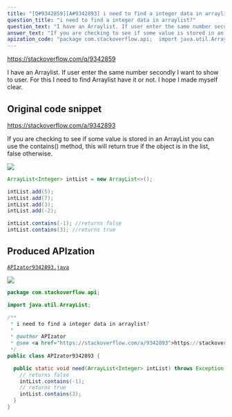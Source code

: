 ```yaml
---
title: "[Q#9342859][A#9342893] i need to find a integer data in arraylist?"
question_title: "i need to find a integer data in arraylist?"
question_text: "I have an Arraylist. If user enter the same number secondly I want to show to user. For this I need to find Arraylist have it or not. I hope I made myself clear."
answer_text: "If you are checking to see if some value is stored in an ArrayList you can use the contains() method, this will return true if the object is in the list, false otherwise."
apization_code: "package com.stackoverflow.api;  import java.util.ArrayList;  /**  * i need to find a integer data in arraylist?  *  * @author APIzator  * @see <a href=\"https://stackoverflow.com/a/9342893\">https://stackoverflow.com/a/9342893</a>  */ public class APIzator9342893 {    public static void need(ArrayList<Integer> intList) throws Exception {     // returns false     intList.contains(-1);     // returns true     intList.contains(3);   } }"
---
```


https://stackoverflow.com/q/9342859

I have an Arraylist. If user enter the same number secondly I want to show to user. For this I need to find Arraylist have it or not.
I hope I made myself clear.



## Original code snippet

https://stackoverflow.com/a/9342893

If you are checking to see if some value is stored in an ArrayList you can use the contains() method, this will return true if the object is in the list, false otherwise.

<div class="code-logo"><img src="/stackoverflow.png" /></div>

```java
ArrayList<Integer> intList = new ArrayList<>();

intList.add(5);
intList.add(7);
intList.add(3);
intList.add(-2);

intList.contains(-1); //returns false
intList.contains(3); //returns true
```

## Produced APIzation

[`APIzator9342893.java`](https://github.com/pasqualesalza/apization/raw/main/data/search/APIzator9342893.java)

<div class="code-logo"><img src="/apizator.png" /></div>

```java
package com.stackoverflow.api;

import java.util.ArrayList;

/**
 * i need to find a integer data in arraylist?
 *
 * @author APIzator
 * @see <a href="https://stackoverflow.com/a/9342893">https://stackoverflow.com/a/9342893</a>
 */
public class APIzator9342893 {

  public static void need(ArrayList<Integer> intList) throws Exception {
    // returns false
    intList.contains(-1);
    // returns true
    intList.contains(3);
  }
}

```